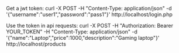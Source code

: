 Get a jwt token: curl -X POST -H "Content-Type: application/json" -d '{"username":"user1","password":"pass1"}' http://localhost/login.php

Use the token in api requests: curl -X POST -H "Authorization: Bearer YOUR_TOKEN" -H "Content-Type: application/json" -d '{"name":"Laptop","price":1000,"description":"Gaming laptop"}' http://localhost/products